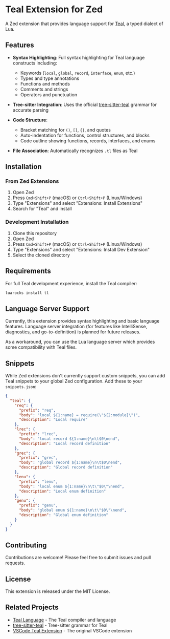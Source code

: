 # Teal Extension for Zed

A Zed extension that provides language support for [Teal](https://github.com/teal-language/tl), a typed dialect of Lua.

## Features

- **Syntax Highlighting**: Full syntax highlighting for Teal language constructs including:
  - Keywords (`local`, `global`, `record`, `interface`, `enum`, etc.)
  - Types and type annotations
  - Functions and methods
  - Comments and strings
  - Operators and punctuation

- **Tree-sitter Integration**: Uses the official [tree-sitter-teal](https://github.com/euclidianAce/tree-sitter-teal) grammar for accurate parsing

- **Code Structure**: 
  - Bracket matching for `()`, `[]`, `{}`, and quotes
  - Auto-indentation for functions, control structures, and blocks
  - Code outline showing functions, records, interfaces, and enums

- **File Association**: Automatically recognizes `.tl` files as Teal

## Installation

### From Zed Extensions

1. Open Zed
2. Press `Cmd+Shift+P` (macOS) or `Ctrl+Shift+P` (Linux/Windows)
3. Type "Extensions" and select "Extensions: Install Extensions"
4. Search for "Teal" and install

### Development Installation

1. Clone this repository
2. Open Zed
3. Press `Cmd+Shift+P` (macOS) or `Ctrl+Shift+P` (Linux/Windows)
4. Type "Extensions" and select "Extensions: Install Dev Extension"
5. Select the cloned directory

## Requirements

For full Teal development experience, install the Teal compiler:

```bash
luarocks install tl
```

## Language Server Support

Currently, this extension provides syntax highlighting and basic language features. Language server integration (for features like IntelliSense, diagnostics, and go-to-definition) is planned for future releases.

As a workaround, you can use the Lua language server which provides some compatibility with Teal files.

## Snippets

While Zed extensions don't currently support custom snippets, you can add Teal snippets to your global Zed configuration. Add these to your `snippets.json`:

```json
{
  "teal": {
    "req": {
      "prefix": "req",
      "body": "local ${1:name} = require(\"${2:module}\")",
      "description": "Local require"
    },
    "lrec": {
      "prefix": "lrec", 
      "body": "local record ${1:name}\n\t$0\nend",
      "description": "Local record definition"
    },
    "grec": {
      "prefix": "grec",
      "body": "global record ${1:name}\n\t$0\nend", 
      "description": "Global record definition"
    },
    "lenu": {
      "prefix": "lenu",
      "body": "local enum ${1:name}\n\t\"$0\"\nend",
      "description": "Local enum definition"
    },
    "genu": {
      "prefix": "genu",
      "body": "global enum ${1:name}\n\t\"$0\"\nend",
      "description": "Global enum definition"
    }
  }
}
```

## Contributing

Contributions are welcome! Please feel free to submit issues and pull requests.

## License

This extension is released under the MIT License.

## Related Projects

- [Teal Language](https://github.com/teal-language/tl) - The Teal compiler and language
- [tree-sitter-teal](https://github.com/euclidianAce/tree-sitter-teal) - Tree-sitter grammar for Teal
- [VSCode Teal Extension](https://github.com/teal-language/vscode-teal) - The original VSCode extension